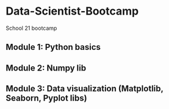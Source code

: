 # Data-Scientist-Bootcamp

School 21 bootcamp

## Module 1: Python basics
## Module 2: Numpy lib
## Module 3: Data visualization (Matplotlib, Seaborn, Pyplot libs)
